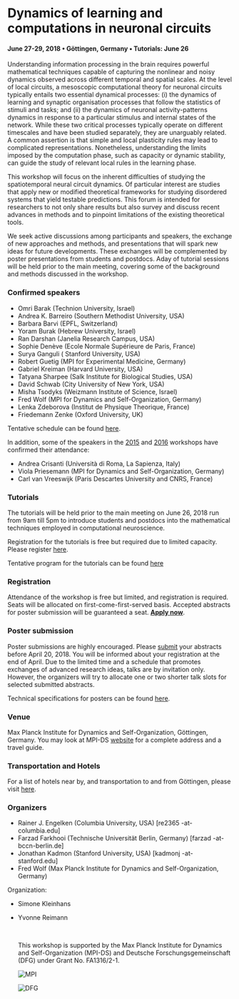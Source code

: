 # Dynamics of learning and computations in neuronal circuits

#### **June 27-29, 2018 • Göttingen, Germany • Tutorials: June 26**

Understanding information processing in the brain requires powerful mathematical techniques capable of capturing the nonlinear and noisy dynamics observed across different temporal and spatial scales. At the level of local circuits, a mesoscopic computational theory for neuronal circuits typically entails two essential dynamical processes: (i) the dynamics of learning and synaptic organisation processes that follow the statistics of stimuli and tasks; and (ii) the dynamics of neuronal activity-patterns dynamics in response to a particular stimulus and internal states of the network. While these two critical processes typically operate on different timescales and have been studied separately, they are unarguably related. A common assertion is that simple and local plasticity rules may lead to complicated representations. Nonetheless, understanding the limits imposed by the computation phase, such as capacity or dynamic stability, can guide the study of relevant local rules in the learning phase.



This workshop will focus on the inherent difficulties of studying the spatiotemporal neural circuit dynamics. Of particular interest are studies that apply new or modified theoretical frameworks for studying disordered systems that yield testable predictions. This forum is intended for researchers to not only share results but also survey and discuss recent advances in methods and to pinpoint limitations of the existing theoretical tools.

We seek active discussions among participants and speakers, the exchange of new approaches and methods, and presentations that will spark new ideas for future developments. These exchanges will be complemented by poster presentations from students and postdocs. Aday of tutorial sessions will be held prior to the main meeting, covering some of the background and methods discussed in the workshop.

### Confirmed speakers

*   Omri Barak (Technion University, Israel)
*   Andrea K. Barreiro (Southern Methodist University, USA)
*   Barbara Barvi (EPFL, Switzerland)
*   Yoram Burak (Hebrew University, Israel)
*   Ran Darshan (Janelia Research Campus, USA)
*   Sophie Denève (Ecole Normale Supérieure de Paris, France)
*   Surya Ganguli ( Stanford University, USA)
*   Robert Guetig (MPI for Experimental Medicine, Germany)
*   Gabriel Kreiman (Harvard University, USA)
*   Tatyana Sharpee (Salk Institute for Biological Studies, USA)
*   David Schwab (City University of New York, USA)
*   Misha Tsodyks (Weizmann Institute of Science, Israel)
*   Fred Wolf  (MPI for Dynamics and Self-Organization, Germany)
*   Lenka Zdeborova (Institut de Physique Theorique, France)
*   Friedemann Zenke (Oxford University, UK)

Tentative schedule can be found [here](http://www.wamtn.info/schedule.html).



In addition, some of the speakers in the [2015]() and [2016]() workshops have confirmed their attendance:
*   Andrea Crisanti (Università di Roma, La Sapienza, Italy)
*   Viola Priesemann (MPI for Dynamics and Self-Organization, Germany)
*   Carl van Vreeswijk (Paris Descartes University and CNRS, France)



### Tutorials

The tutorials will be held prior to the main meeting on June 26, 2018 run from 9am till 5pm to introduce students and postdocs into the mathematical techniques employed in computational neuroscience. 

Registration for the tutorials is free but required due to limited capacity. Please register [here](https://docs.google.com/forms/d/e/1FAIpQLSeC3dFpjzQPS7AR9p4XXarfZcDKFhehSq-WB7JKbEXAWsaNKA/viewform?c=0&amp;w=1&amp;usp=mail_form_link).

Tentative program for the tutorials can be found [here](http://www.wamtn.info/tutorials.html)

### Registration

Attendance of the workshop is free but limited, and registration is required. Seats will be allocated on first-come-first-served basis. Accepted abstracts for poster submission will be guaranteed a seat.  **[Apply now](https://docs.google.com/forms/d/e/1FAIpQLSeC3dFpjzQPS7AR9p4XXarfZcDKFhehSq-WB7JKbEXAWsaNKA/viewform?c=0&amp;w=1&amp;usp=mail_form_link)**.

### Poster submission

Poster submissions are highly encouraged. Please [submit](https://docs.google.com/forms/d/e/1FAIpQLSeC3dFpjzQPS7AR9p4XXarfZcDKFhehSq-WB7JKbEXAWsaNKA/viewform?c=0&amp;w=1&amp;usp=mail_form_link) your abstracts before April 20, 2018. You will be informed about your registration at the end of April. Due to the limited time and a schedule that promotes exchanges of advanced research ideas, talks are by invitation only. However, the organizers will try to allocate one or two shorter talk slots for selected submitted abstracts.

Technical specifications for posters can be found [here](http://www.wamtn.info/logistics.html). 

### Venue

Max Planck Institute for Dynamics and Self-Organization, Göttingen, Germany. You may look at MPI-DS [website](http://www.ds.mpg.de/2340/contact) for a complete address and a travel guide.

### Transportation and Hotels
For a list of hotels near by, and transportation to and from Göttingen, please visit [here](http://www.wamtn.info/logistics.html).



### Organizers 

*   Rainer J. Engelken (Columbia University, USA)  [re2365 -at- columbia.edu]
*   Farzad Farkhooi (Technische Universität Berlin, Germany) [farzad -at- bccn-berlin.de]
*   Jonathan Kadmon (Stanford University, USA) [kadmonj -at- stanford.edu]
*   Fred Wolf (Max Planck Institute for Dynamics and Self-Organization, Germany)

Organization:

*   Simone Kleinhans
*   Yvonne Reimann

    ​

    This workshop is supported by the Max Planck Institute for Dynamics and Self-Organization (MPI-DS) and Deutsche Forschungsgemeinschaft (DFG) under Grant No. FA1316/2-1.

    ![MPI](https://upload.wikimedia.org/wikipedia/en/thumb/c/c9/Max-Planck-Gesellschaft.svg/338px-Max-Planck-Gesellschaft.svg.png)

    ![DFG](<https://www.research-in-germany.org/.imaging/mte/daad-theme/small/dam/images/Logos-Extern-Organ.--Companies--Portale-etc./DFG_logo.png/jcr:content/DFG_logo.png>)